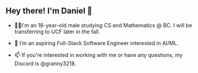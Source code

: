 ## Hey there! I'm Daniel 👋

- 👨‍💻I'm an 18-year-old male studying CS and Mathematics @ BC. I will be transferring to UCF later in the fall.

- 🌱 I’m an aspiring Full-Stack Software Engineer interested in AI/ML.

- 📫 If you're interested in working with me or have any questions, my Discord is @granny3218.
